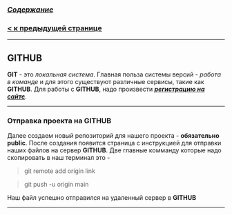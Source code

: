 ### [***Содержание***](./readmy.md)

### [**< к предыдущей странице**](./branch.md)
---

## **GITHUB**

**GIT** - это *локальная система*.
Главная польза системы версий - *работа в команде* и для этого существуют различные сервисы, такие как **GITHUB**. 
Для работы с **GITHUB**, надо произвести ***[регистрацию на сайте](https://github.com)***.

---
### **Отправка проекта на GITHUB**
Далее создаем новый репозиторий для нашего проекта - **обязательно public**.
После создания появится страница с инструкцией для отправки наших файлов на сервер **GITHUB**.
Две главные комманду которые надо скопировать в наш терминал это -

> git remote add origin link



>git push -u origin main

Наш файл успешно отправился на удаленный сервер в  **GITHUB** 

---

